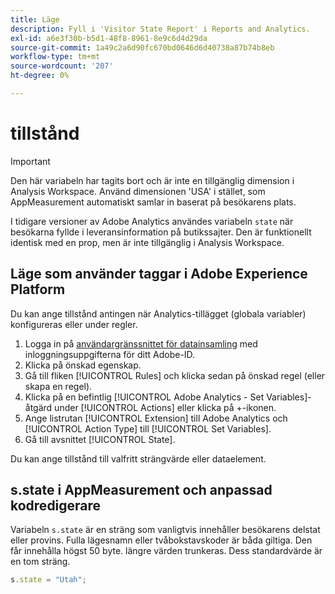 ```yaml
---
title: Läge
description: Fyll i 'Visitor State Report' i Reports and Analytics.
exl-id: a6e3f30b-b5d1-48f8-8961-8e9c6d4d29da
source-git-commit: 1a49c2a6d90fc670bd0646d6d40738a87b74b8eb
workflow-type: tm+mt
source-wordcount: '207'
ht-degree: 0%

---
```


# tillstånd

>[!IMPORTANT]
>
>Den här variabeln har tagits bort och är inte en tillgänglig dimension i Analysis Workspace. Använd dimensionen &#39;USA&#39; i stället, som AppMeasurement automatiskt samlar in baserat på besökarens plats.

I tidigare versioner av Adobe Analytics användes variabeln `state` när besökarna fyllde i leveransinformation på butikssajter. Den är funktionellt identisk med en prop, men är inte tillgänglig i Analysis Workspace.

## Läge som använder taggar i Adobe Experience Platform

Du kan ange tillstånd antingen när Analytics-tillägget (globala variabler) konfigureras eller under regler.

1. Logga in på [användargränssnittet för datainsamling](https://experience.adobe.com/data-collection) med inloggningsuppgifterna för ditt Adobe-ID.
2. Klicka på önskad egenskap.
3. Gå till fliken [!UICONTROL Rules] och klicka sedan på önskad regel (eller skapa en regel).
4. Klicka på en befintlig [!UICONTROL Adobe Analytics - Set Variables]-åtgärd under [!UICONTROL Actions] eller klicka på +-ikonen.
5. Ange listrutan [!UICONTROL Extension] till Adobe Analytics och [!UICONTROL Action Type] till [!UICONTROL Set Variables].
6. Gå till avsnittet [!UICONTROL State].

Du kan ange tillstånd till valfritt strängvärde eller dataelement.

## s.state i AppMeasurement och anpassad kodredigerare

Variabeln `s.state` är en sträng som vanligtvis innehåller besökarens delstat eller provins. Fulla lägesnamn eller tvåbokstavskoder är båda giltiga. Den får innehålla högst 50 byte. längre värden trunkeras. Dess standardvärde är en tom sträng.

```js
s.state = "Utah";
```
